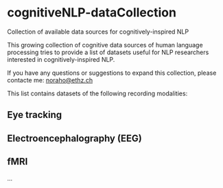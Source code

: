 # cognitiveNLP-dataCollection
Collection of available data sources for cognitively-inspired NLP

This growing collection of cognitive data sources of human language processing tries to provide a list of datasets useful for NLP researchers interested in cognitively-inspired NLP.

If you have any questions or suggestions to expand this collection, please contacte me: noraho@ethz.ch

This list contains datasets of the following recording modalities:

## Eye tracking

## Electroencephalography (EEG)

## fMRI

...
